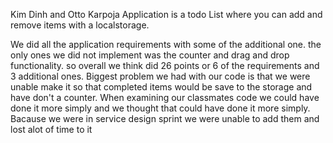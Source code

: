 Kim Dinh and Otto Karpoja
Application is a todo List where you can add and remove items with a localstorage.

We did all the application requirements with some of the additional one. the only ones we did not implement was the counter and drag and drop functionality. 
so overall we think did 26 points or 6 of the requirements and 3 additional ones. 
Biggest problem we had with our code is that we were unable make it so that completed items would be save to the storage and have don't a counter. 
When examining our classmates code we could have done it more simply and we thought that could have done it more simply. 
Bacause we were in service design sprint we were unable to add them and lost alot of time to it